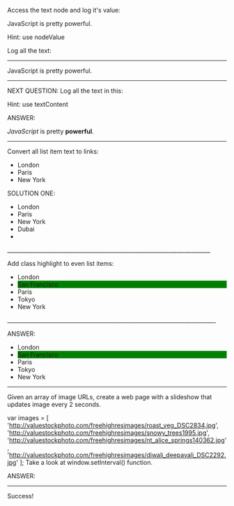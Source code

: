 

Access the text node and log it's value:

<div>
  <p>JavaScript is pretty powerful.</p>
</div>
Hint: use nodeValue

Log all the text:
_______________________________________________________________

<!DOCTYPE html>
<html>
<head>
  <meta charset="utf-8">
  <title>JS Bin</title>
  <style>
    .highlight {
      background-color: yellow;
    }
  </style>
  <script>
    setTimeout(function () {
      
     var x = document.getElementsByTagName("p")[0];
    textvalue = x.firstChild.nodeValue;
    console.log(textvalue);
      
    }, 0);
  </script>
</head>
<body>
  <div><p>JavaScript is pretty powerful.</p>
</body>
</html>

_________________________________________________________________________

NEXT QUESTION:
Log all the text in this:


Hint: use textContent

ANSWER:
<!DOCTYPE html>
<html>
<head>
  <meta charset="utf-8">
  <title>JS Bin</title>
  <style>
    .first {
      background-color: yellow;
    }
  </style>
  <script>
     setTimeout(function () {
    var c = document.querySelector("p").textContent;
  
    console.log(c);
   
      }, 0);
  </script>
</head>
<body>
  <div>
  <p><em>JavaScript</em> is pretty <strong>powerful</strong>.</p>
</div>
</body>
</html>



___________________________________________________________________________

Convert all list item text to links:

<ul>
  <li>London</li>
  <li>Paris</li>
  <li>New York</li>
</ul>

SOLUTION ONE:
<!DOCTYPE html>
<html>
<head>
  <meta charset="utf-8">
  <title>JS Bin</title>
  <style>
    .first {
      background-color: yellow;
    }
   
     
      }
    }
  </style>
  <script>
    setTimeout(function () {
     
      var frag = document.createDocumentFragment(); 
      var wantedElements = document.getElementsByTagName("li");
      console.log(wantedElements.length);   
      
      for (x=0;x<wantedElements.length;x++){    
        
          var aTag = document.createElement('a');      //create an a tag
          var aTaglink=document.createTextNode(wantedElements[x].outerText);
       //   aTag.appendChild(aTaglink);          //add the text to the tag
          aTag.href="wantedElements[x].outerText";  //add the ref to the tag
          frag.appendChild(aTag);           //add tag to new fragment
         console.log(wantedElements[x].outerText);
        // document.getElementsByTagName('li')[x].parentNode.removeChild;
         document.getElementsByTagName('li')[x].appendChild(frag);
         
      var item = document.getElementById("").childNodes[0];


item.replaceChild(textnode, item.childNodes[0]);
      }
      
       
    }, 0);
  </script>
</head>
<body>
  <ul>
  <li>London</li>
  <li>Paris</li>
    <li>New York</li>
    <li>Dubai<li>
</ul>
</body>
</html>
_________________________________________________________________________

Add class highlight to even list items:

<ul>
  <li class="based-in">London</li>
  <li class="visited">San Francisco</li>
  <li>Paris</li>
  <li>Tokyo</li>
  <li class="going-to">New York</li>
</ul>
___________________________________________________________________________

ANSWER:

<!DOCTYPE html>
<html>
<head>
  <meta charset="utf-8">
  <title>JS Bin</title>
  <style>
  .first {
    background-color: yellow;}
   .visited{
      background-color:green;
    }
    
  </style>
  <script>
    setTimeout(function () {
     
     var highElements = document.getElementsByTagName("li");
      console.log(highElements.length);   
       
      for (var x=0;x<highElements.length;x++){
        if (x % 2===1){
          console.log(x);
          highElements[x].setAttribute("class","first");
        }
      }
      
    }, 0);
  </script>
</head>
<body>
<ul>
  <li >London</li>
  <li class="visited">San Francisco</li>
  <li>Paris</li>
  <li>Tokyo</li>
  <li >New York</li>
</ul>
</body>
</html>

__________________________________________________________________

Given an array of image URLs, create a web page with a slideshow that updates image every 2 seconds.

var images = [
  'http://valuestockphoto.com/freehighresimages/roast_veg_DSC2834.jpg',
  'http://valuestockphoto.com/freehighresimages/snowy_trees1995.jpg',
  'http://valuestockphoto.com/freehighresimages/nt_alice_springs140362.jpg',
  'http://valuestockphoto.com/freehighresimages/diwali_deepavali_DSC2292.jpg'
];
Take a look at window.setInterval() function.

ANSWER:
_____________________________________________________________________________
<!DOCTYPE html>
<html>
<head>
  <meta charset="utf-8">
  <title>JS Bin</title>
  <style>
    .first{
      background-color:yellow;
    }
  </style>
  <script>
    
    setTimeout(function () {
    
  
     var images = [
  'http://valuestockphoto.com/freehighresimages/roast_veg_DSC2834.jpg',
  'http://valuestockphoto.com/freehighresimages/snowy_trees1995.jpg',
  'http://valuestockphoto.com/freehighresimages/nt_alice_springs140362.jpg',
  'http://valuestockphoto.com/freehighresimages/diwali_deepavali_DSC2292.jpg'];
      
   var img1 = document.createElement("img");
   var src1 = document.createAttribute("src");
      img1.setAttributeNode(src1); 
      img1.setAttribute("height","200px");
      img1.setAttribute("width","200px");
      img1.setAttribute("float","left");
      document.body.appendChild(img1);
   var count = 0;   
   var myVar = setInterval(function(){ myTimer() }, 2000); 
     
      
   function myTimer(){if (count < images.length) {
          
          console.log(count);
          var picked=images[count];
          img1.setAttribute("src",picked);
          count=count+1;
          }
                     }                 
               
  
      }, 0);
  </script>
</head>
<body>
<p>
Success!
  </p>
</body>
</html>